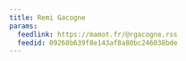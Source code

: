 ```yaml
---
title: Remi Gacogne
params:
  feedlink: https://mamot.fr/@rgacogne.rss
  feedid: 09268b639f8e143af8a80bc246038bde
---
```


